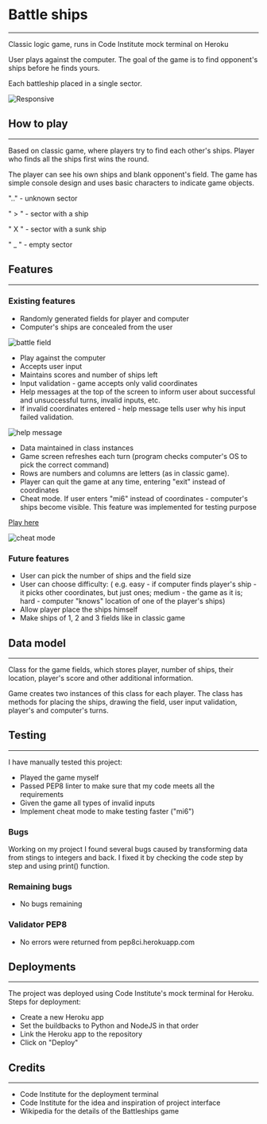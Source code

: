 # Battle ships
<hr>

Classic logic game, runs in Code Institute mock terminal on Heroku

User plays against the computer. The goal of the game is to find 
opponent's ships before he finds yours.

Each battleship placed in a single sector.

![Responsive](https://i.ibb.co/gr6JZ0Z/2023-10-02-21-21-34.png)
## How to play
<hr>

Based on classic game, where players try to find each other's
ships. Player who finds all the ships first wins the round.

The player can see his own ships and blank opponent's field.
The game has simple console design and uses basic characters 
to indicate game objects.

".."  - unknown sector

" > " - sector with a ship

" X " - sector with a sunk ship

" _ " - empty sector

## Features
<hr>

### Existing features
- Randomly generated fields for player and computer
- Computer's ships are concealed from the user

![battle field](https://i.ibb.co/3RxP0Qm/2023-10-02-22-06-13.png)

- Play against the computer
- Accepts user input
- Maintains scores and number of ships left
- Input validation - game accepts only valid coordinates
- Help messages at the top of the screen to inform user
about successful and unsuccessful turns, invalid inputs,
etc.
- If invalid coordinates entered - help message tells
user why his input failed validation.

![help message](https://i.ibb.co/sK9HSRk/2023-10-02-22-07-10.png)

- Data maintained in class instances
- Game screen refreshes each turn (program checks
computer's OS to pick the correct command)
- Rows are numbers and columns are letters (as in 
classic game).
- Player can quit the game at any time, entering "exit"
instead of coordinates
- Cheat mode. If user enters "mi6" instead of
coordinates - computer's ships become visible. This feature
was implemented for testing purpose

[Play here](https://tech-battle-ships-307012725313.herokuapp.com/)

![cheat mode](https://i.ibb.co/5kZhk1X/2023-10-02-22-07-25.png)

### Future features
- User can pick the number of ships and the field size
- User can choose difficulty: ( e.g. easy - if computer finds 
player's ship - it picks other coordinates, but just
ones; medium - the game as it is; hard - computer "knows"
location of one of the player's ships)
- Allow player place the ships himself
- Make ships of 1, 2 and 3 fields like in classic game

## Data model
<hr>
Class for the game fields, which stores player, number of
ships, their location, player's score and other additional
information.

Game creates two instances of this class for each player.
The class has methods for placing the ships, drawing the 
field, user input validation, player's and computer's
turns.

## Testing
<hr>
I have manually tested this project:

- Played the game myself
- Passed PEP8 linter to make sure that my code meets all
the requirements
- Given the game all types of invalid inputs
- Implement cheat mode to make testing faster ("mi6")

### Bugs
Working on my project I found several bugs caused by 
transforming data from stings to integers and back. I 
fixed it by checking the code step by step and using
print() function.

### Remaining bugs

- No bugs remaining

### Validator PEP8
- No errors were returned from pep8ci.herokuapp.com

## Deployments
<hr>
The project was deployed using Code Institute's mock
terminal for Heroku.
Steps for deployment:

- Create a new Heroku app
- Set the buildbacks to Python and NodeJS in that order
- Link the Heroku app to the repository
- Click on "Deploy"

## Credits
<hr>

- Code Institute for the deployment terminal
- Code Institute for the idea and inspiration
of project interface
- Wikipedia for the details of the Battleships game
